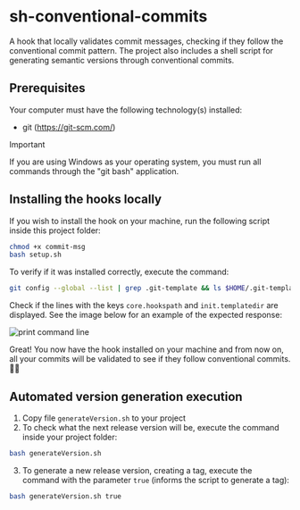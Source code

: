 # sh-conventional-commits
A hook that locally validates commit messages, checking if they follow the conventional commit pattern. The project also includes a shell script for generating semantic versions through conventional commits.

## Prerequisites
Your computer must have the following technology(s) installed:
- git (https://git-scm.com/)

> [!IMPORTANT]
> If you are using Windows as your operating system, you must run all commands through the "git bash" application.

## Installing the hooks locally
If you wish to install the hook on your machine, run the following script inside this project folder:
```bash
chmod +x commit-msg
bash setup.sh
```
To verify if it was installed correctly, execute the command:
```bash
git config --global --list | grep .git-template && ls $HOME/.git-template/hooks/
```
Check if the lines with the keys `core.hookspath` and `init.templatedir` are displayed.
See the image below for an example of the expected response:

![print command line](https://github.com/joaobsjunior/sh-conventional-commits/assets/7514536/401baeaa-a1c6-4901-ba4f-c9772994c60a)

Great! You now have the hook installed on your machine and from now on, all your commits will be validated to see if they follow conventional commits. 🍾🎉

## Automated version generation execution
1. Copy file `generateVersion.sh` to your project
2. To check what the next release version will be, execute the command inside your project folder:
```bash
bash generateVersion.sh
```
3. To generate a new release version, creating a tag, execute the command with the parameter `true` (informs the script to generate a tag):
```bash
bash generateVersion.sh true
```
